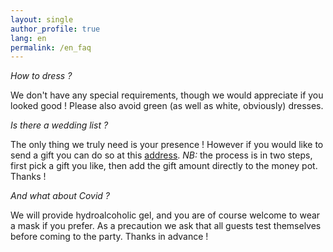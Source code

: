 ```yaml
---
layout: single
author_profile: true
lang: en
permalink: /en_faq
---
```


*How to dress ?*

We don't have any special requirements, though we would appreciate if you looked good ! Please also avoid green (as well as white, obviously) dresses.

*Is there a wedding list ?*

The only thing we truly need is your presence ! However if you would like to send a gift you can do so at this [address](https://www.milirose.com/liste-cadeaux-359607.html). *NB:* the process is in two steps, first pick a gift you like, then add the gift amount directly to the money pot. Thanks ! 

*And what about Covid ?*

We will provide hydroalcoholic gel, and you are of course welcome to wear a mask if you prefer. As a precaution we ask that all guests test themselves before coming to the party. Thanks in advance !

